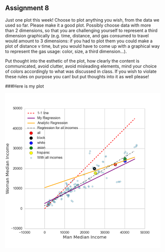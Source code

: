 ## Assignment 8
Just one plot this week! Choose to plot anything you wish, from the data we used so far. Please make it a good plot. Possibly choose data with more than 2 dimensions, so that you are challenging yourself to represent a third dimension graphically (e.g. time, distance, and gas consumed to travel would amount to 3 dimensions: if you had to plot them you could make a plot of distance v time, but you would have to come up with a graphical way to represent the gas usage: color, size, a third dimension...). 

Put thought into the esthetic of the plot, how clearly the content is communicated, avoid clutter, avoid misleading elements, mind your choice of colors accordingly to what was discussed in class. If you wish to violate these rules on purpose you can! but put thoughts into it as well please!

###Here is my plot

![image](https://github.com/yuqiaocen/PUI2015_ycen/blob/master/HW8/yc2439_income.png)
